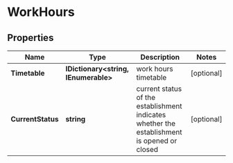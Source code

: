 # WorkHours


## Properties

| Name | Type | Description | Notes |
|------------ | ------------- | ------------- | -------------|
**Timetable** | **IDictionary<string, IEnumerable<WorkDayInfo>>** | work hours timetable |[optional]|
**CurrentStatus** | **string** | current status of the establishment<br>indicates whether the establishment is opened or closed |[optional]|